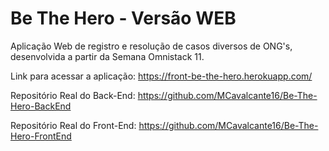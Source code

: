 # Be The Hero - Versão WEB

Aplicação Web de registro e resolução de casos diversos de ONG's, desenvolvida a partir da Semana Omnistack 11. 

Link para acessar a aplicação: https://front-be-the-hero.herokuapp.com/

Repositório Real do Back-End: https://github.com/MCavalcante16/Be-The-Hero-BackEnd

Repositório Real do Front-End: https://github.com/MCavalcante16/Be-The-Hero-FrontEnd
